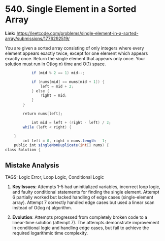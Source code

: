 # 540. Single Element in a Sorted Array

**Link:** https://leetcode.com/problems/single-element-in-a-sorted-array/submissions/1776292519/

You are given a sorted array consisting of only integers where every element appears exactly twice, except for one element which appears exactly once. Return the single element that appears only once. Your solution must run in O(log n) time and O(1) space.

```java
            if (mid % 2 == 1) mid--;

            if (nums[mid] == nums[mid + 1]) {
                left = mid + 2;
            } else {
                right = mid;
            }
        }

        return nums[left];

            int mid = left + (right - left) / 2;
        while (left < right) {

    }
        int left = 0, right = nums.length - 1;
    public int singleNonDuplicate(int[] nums) {
class Solution {
```

## Mistake Analysis

TAGS: Logic Error, Loop Logic, Conditional Logic

1. **Key Issues**: Attempts 1-5 had uninitialized variables, incorrect loop logic, and faulty conditional statements for finding the single element. Attempt 6 partially worked but lacked handling of edge cases (single-element array). Attempt 7 correctly handled edge cases but used a linear scan instead of O(log n) algorithm.

2. **Evolution**: Attempts progressed from completely broken code to a linear-time solution (attempt 7). The attempts demonstrate improvement in conditional logic and handling edge cases, but fail to achieve the required logarithmic time complexity.


